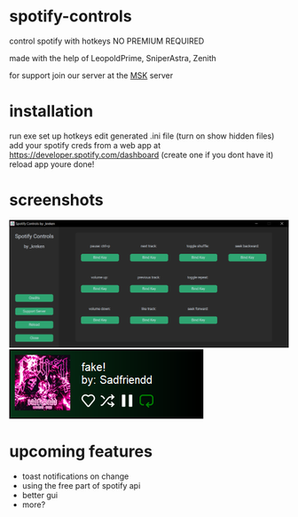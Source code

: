 # spotify-controls
control spotify with hotkeys NO PREMIUM REQUIRED

made with the help of LeopoldPrime, SniperAstra, Zenith

for support join our server at the [MSK](https://thrallway.com) server

# installation
run exe
set up hotkeys 
edit generated .ini file (turn on show hidden files)
add your spotify creds from a web app at https://developer.spotify.com/dashboard (create one if you dont have it)
reload app 
youre done!

# screenshots
![image failed to load...](https://github.com/KawaiiKraken/spotify-controls/blob/master/settings_screenshot_3.png)
![image failed to load...](https://github.com/KawaiiKraken/spotify-controls/blob/master/toast_notif_1.png)

# upcoming features
- toast notifications on change
- using the free part of spotify api
- better gui
- more?
